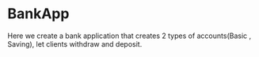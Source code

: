 # BankApp
Here we create a bank application that creates 2 types of accounts(Basic , Saving), let clients withdraw and deposit.
